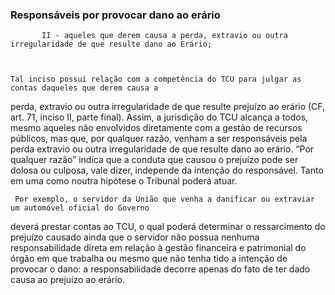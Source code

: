 ### Responsáveis por provocar dano ao erário



           II - aqueles que derem causa a perda, extravio ou outra irregularidade de que resulte dano ao Erário;



    Tal inciso possui relação com a competência do TCU para julgar as contas daqueles que derem causa a
perda, extravio ou outra irregularidade de que resulte prejuízo ao erário (CF, art. 71, inciso II, parte final).
     Assim, a jurisdição do TCU alcança a todos, mesmo aqueles não envolvidos diretamente com a gestão de
recursos públicos, mas que, por qualquer razão, venham a ser responsáveis pela perda extravio ou outra
irregularidade de que resulte dano ao erário. “Por qualquer razão” indica que a conduta que causou o prejuízo
pode ser dolosa ou culposa, vale dizer, independe da intenção do responsável. Tanto em uma como noutra
hipótese o Tribunal poderá atuar.

     Por exemplo, o servidor da União que venha a danificar ou extraviar um automóvel oficial do Governo
deverá prestar contas ao TCU, o qual poderá determinar o ressarcimento do prejuízo causado ainda que o
servidor não possua nenhuma responsabilidade direta em relação à gestão financeira e patrimonial do órgão
em que trabalha ou mesmo que não tenha tido a intenção de provocar o dano: a responsabilidade decorre
apenas do fato de ter dado causa ao prejuízo ao erário.